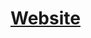# [Website](https://sahumanish.github.io/)

<!---
Locations of key files/directories
* Basic config options: _config.yml
* Top navigation bar config: _data/navigation.yml
* Single pages: _pages/
* Collections of pages are .md or .html files in:
    _publications/
    _portfolio/
    _posts/
    _teaching/
    _talks/
* All pages require header information with HTML `_layouts` and `permalink`
* Footer: _includes/footer.html
* Static files (like PDFs): /files/
* Profile image (can set in _config.yml): images/profile.png
-->

<!---
Other Templates
* [Minimal mistakes](https://mmistakes.github.io/minimal-mistakes/)
* [al-folio](https://github.com/alshedivat/al-folio)
* [Allen Lab](https://www.allanlab.org/)
* [Spencer Bryngelson website](https://github.com/sbryngelson/sbryngelson.github.io)
-->
